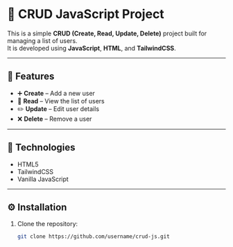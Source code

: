 # 📝 CRUD JavaScript Project

This is a simple **CRUD (Create, Read, Update, Delete)** project built for managing a list of users.  
It is developed using **JavaScript**, **HTML**, and **TailwindCSS**.  

---

## 🚀 Features
- ➕ **Create** – Add a new user  
- 📖 **Read** – View the list of users  
- ✏️ **Update** – Edit user details  
- ❌ **Delete** – Remove a user  

---

## 📂 Technologies
- HTML5  
- TailwindCSS  
- Vanilla JavaScript  

---

## ⚙️ Installation
1. Clone the repository:
   ```bash
   git clone https://github.com/username/crud-js.git

